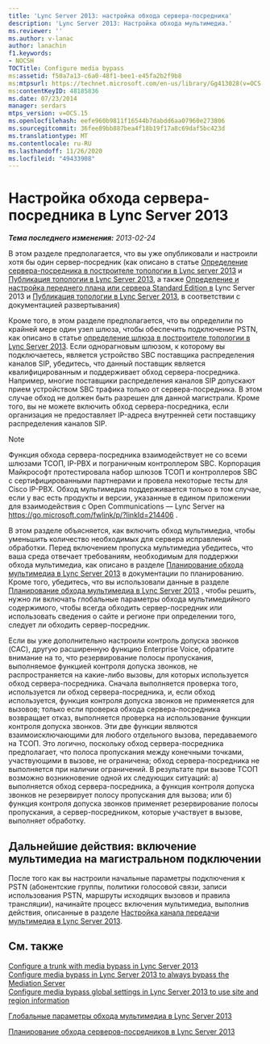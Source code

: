 ```yaml
---
title: 'Lync Server 2013: настройка обхода сервера-посредника'
description: 'Lync Server 2013: Настройка обхода мультимедиа.'
ms.reviewer: ''
ms.author: v-lanac
author: lanachin
f1.keywords:
- NOCSH
TOCTitle: Configure media bypass
ms:assetid: f50a7a13-c6a0-48f1-bee1-e45fa2b2f9b8
ms:mtpsurl: https://technet.microsoft.com/en-us/library/Gg413028(v=OCS.15)
ms:contentKeyID: 48185836
ms.date: 07/23/2014
manager: serdars
mtps_version: v=OCS.15
ms.openlocfilehash: eefe960b9811f16544b7dabdd6aa07960e273806
ms.sourcegitcommit: 36fee89bb887bea4f18b19f17a8c69daf5bc423d
ms.translationtype: MT
ms.contentlocale: ru-RU
ms.lasthandoff: 11/26/2020
ms.locfileid: "49433908"
---
```

# <a name="configure-media-bypass-in-lync-server-2013"></a>Настройка обхода сервера-посредника в Lync Server 2013

<div data-xmlns="http://www.w3.org/1999/xhtml">

<div class="topic" data-xmlns="http://www.w3.org/1999/xhtml" data-msxsl="urn:schemas-microsoft-com:xslt" data-cs="https://msdn.microsoft.com/">

<div data-asp="https://msdn2.microsoft.com/asp">



</div>

<div id="mainSection">

<div id="mainBody">

<span> </span>

_**Тема последнего изменения:** 2013-02-24_

В этом разделе предполагается, что вы уже опубликовали и настроили хотя бы один сервер-посредник (как описано в статье [Определение сервера-посредника в построителе топологии в Lync server 2013](lync-server-2013-define-a-mediation-server-in-topology-builder.md) и [Публикация топологии в Lync Server 2013](lync-server-2013-publish-the-topology.md), а также [Определение и настройка переднего плана или сервера Standard Edition в](lync-server-2013-define-and-configure-a-front-end-pool-or-standard-edition-server.md) Lync Server 2013 и [Публикация топологии в Lync Server 2013](lync-server-2013-publish-the-topology.md), в соответствии с документацией развертывания)

Кроме того, в этом разделе предполагается, что вы определили по крайней мере один узел шлюза, чтобы обеспечить подключение PSTN, как описано в статье [определение шлюза в построителе топологии в Lync Server 2013](lync-server-2013-define-a-gateway-in-topology-builder.md). Если однорагновым шлюзом, к которому вы подключаетесь, является устройство SBC поставщика распределения каналов SIP, убедитесь, что данный поставщик является квалифицированным и поддерживает обход сервера-посредника. Например, многие поставщики распределения каналов SIP допускают прием устройством SBC трафика только от сервера-посредника. В этом случае обход не должен быть разрешен для данной магистрали. Кроме того, вы не можете включить обход сервера-посредника, если организация не предоставляет IP-адреса внутренней сети поставщику распределения каналов SIP.

<div>


> [!NOTE]  
> Функция обхода сервера-посредника взаимодействует не со всеми шлюзами ТСОП, IP-PBX и пограничным контроллером SBC. Корпорация Майкрософт протестировала набор шлюзов ТСОП и контроллеров SBC с сертифицированными партнерами и провела некоторые тесты для Cisco IP-PBX. Обход мультимедиа поддерживается только в том случае, если у вас есть продукты и версии, указанные в едином приложении для взаимодействия с Open Communications — Lync Server на <A href="https://go.microsoft.com/fwlink/p/?linkid=214406">https://go.microsoft.com/fwlink/p/?linkId=214406</A> .



</div>

В этом разделе объясняется, как включить обход мультимедиа, чтобы уменьшить количество необходимых для сервера исправлений обработки. Перед включением пропуска мультимедиа убедитесь, что ваша среда отвечает требованиям, необходимым для поддержки обхода мультимедиа, как описано в разделе [Планирование обхода мультимедиа в Lync Server 2013](lync-server-2013-planning-for-media-bypass.md) в документации по планированию. Кроме того, убедитесь, что вы использовали данные в разделе [Планирование обхода мультимедиа в Lync Server 2013](lync-server-2013-planning-for-media-bypass.md) , чтобы решить, нужно ли включать глобальные параметры обхода мультимедийного содержимого, чтобы всегда обходить сервер-посредник или использовать сведения о сайте и регионе при определении того, следует ли обходить сервер-посредник.

Если вы уже дополнительно настроили контроль допуска звонков (CAC), другую расширенную функцию Enterprise Voice, обратите внимание на то, что резервирование полосы пропускания, выполняемое функцией контроля допуска звонков, не распространяется на какие-либо вызовы, для которых используется обход сервера-посредника. Сначала выполняется проверка того, используется ли обход сервера-посредника, и, если обход используется, функция контроля допуска звонков не применяется для вызовов; только если проверка обхода сервера-посредника возвращает отказ, выполняется проверка на использование функции контроля допуска звонков. Эти две функции являются взаимоисключающими для любого отдельного вызова, передаваемого на ТСОП. Это логично, поскольку обход сервера-посредника предполагает, что полоса пропускания между конечными точками, участвующими в вызове, не ограничена; обход сервера-посредника не выполняется при наличии ограничений. В результате при вызове ТСОП возможно возникновение одной их следующих ситуаций: а) выполняется обход сервера-посредника, а функция контроля допуска звонков не резервирует полосу пропускания для вызова; или б) функция контроля допуска звонков применяет резервирование полосы пропускания, а сервер-посредником, которые участвует в вызове, выполняет обработку.

<div>

## <a name="next-steps-enable-media-bypass-on-the-trunk-connection"></a>Дальнейшие действия: включение мультимедиа на магистральном подключении

После того как вы настроили начальные параметры подключения к PSTN (абонентские группы, политики голосовой связи, записи использования PSTN, маршруты исходящих вызовов и правила трансляции), начинайте процесс включения мультимедиа, выполнив действия, описанные в разделе [Настройка канала передачи мультимедиа в Lync Server 2013](lync-server-2013-configure-a-trunk-with-media-bypass.md).

</div>

<div>

## <a name="see-also"></a>См. также


[Configure a trunk with media bypass in Lync Server 2013](lync-server-2013-configure-a-trunk-with-media-bypass.md)  
[Configure media bypass in Lync Server 2013 to always bypass the Mediation Server](lync-server-2013-configure-media-bypass-to-always-bypass-the-mediation-server.md)  
[Configure media bypass global settings in Lync Server 2013 to use site and region information](lync-server-2013-configure-media-bypass-global-settings-to-use-site-and-region-information.md)  


[Глобальные параметры обхода мультимедиа в Lync Server 2013](lync-server-2013-global-media-bypass-options.md)  


[Планирование обхода серверов-посредников в Lync Server 2013](lync-server-2013-planning-for-media-bypass.md)  
  

</div>

</div>

<span> </span>

</div>

</div>

</div>

